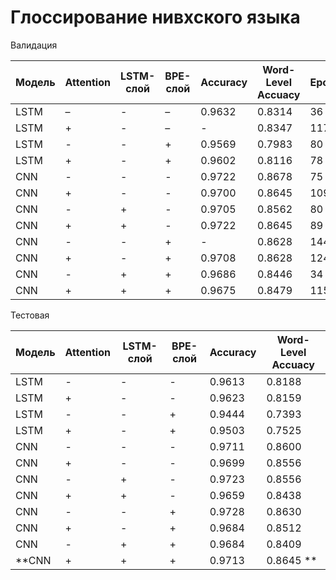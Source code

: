# Глоссирование нивхского языка

Валидация

| Модель      | Attention  | LSTM-слой  |  BPE-слой  | Accuracy   | Word-Level Accuacy |  Epoch  |
|-------------|------------|------------|------------|------------|--------------------|---------|
|  LSTM       |     –      |      -     |    –       |   0.9632   |       0.8314       |  36     |
|  LSTM       |     +      |      -     |    –       |   -        |       0.8347       |  117    |
|  LSTM       |     -      |      -     |    +       |   0.9569   |       0.7983       |  80     |
|  LSTM       |     +      |      -     |    +       |   0.9602   |       0.8116       |  78     |
|  CNN        |     -      |      -     |    -       |   0.9722   |       0.8678       |  75     |
|  CNN        |     +      |      -     |    -       |   0.9700   |       0.8645       |  109    |
|  CNN        |     -      |      +     |    -       |   0.9705   |       0.8562       |  80     |
|  CNN        |     +      |      +     |    -       |   0.9722   |       0.8645       |  89     |
|  CNN        |     -      |      -     |    +       |   -        |       0.8628       |  144    |
|  CNN        |     +      |      -     |    +       |   0.9708   |       0.8628       |  124    |
|  CNN        |     -      |      +     |    +       |   0.9686   |       0.8446       |  34     |
|  CNN        |     +      |      +     |    +       |   0.9675   |       0.8479       |  115    |



Тестовая

| Модель      | Attention  |  LSTM-слой |  BPE-слой  | Accuracy   | Word-Level Accuacy |
|-------------|------------|------------|------------|------------|--------------------|
|LSTM         |      -     |    -       |     -      |  0.9613    |        0.8188      |
|LSTM         |      +     |    -       |     -      |  0.9623    |        0.8159      |
|LSTM         |      -     |    -       |     +      |  0.9444    |        0.7393      |
|LSTM         |      +     |    -       |     +      |  0.9503    |        0.7525      |
|CNN          |      -     |    -       |     -      |  0.9711    |        0.8600      |
|CNN          |      +     |    -       |     -      |  0.9699    |        0.8556      |
|CNN          |      -     |    +       |     -      |  0.9723    |        0.8556      |
|CNN          |      +     |    +       |     -      |  0.9659    |        0.8438      |
|CNN          |      -     |    -       |     +      |  0.9728    |        0.8630      |
|CNN          |      +     |    -       |     +      |  0.9684    |        0.8512      |
|CNN          |      -     |    +       |     +      |  0.9684    |        0.8409      |
|**CNN          |      +     |    +       |     +      |  0.9713    |        0.8645  **    |

